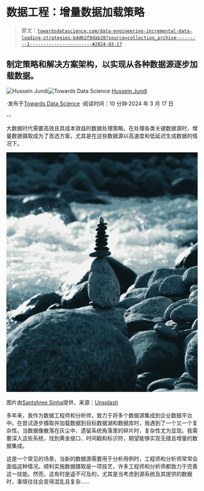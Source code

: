# 数据工程：增量数据加载策略

> 原文：[`towardsdatascience.com/data-engineering-incremental-data-loading-strategies-b4d62f9dab28?source=collection_archive---------1-----------------------#2024-03-17`](https://towardsdatascience.com/data-engineering-incremental-data-loading-strategies-b4d62f9dab28?source=collection_archive---------1-----------------------#2024-03-17)

## 制定策略和解决方案架构，以实现从各种数据源逐步加载数据。

[](https://husseinjundi.medium.com/?source=post_page---byline--b4d62f9dab28--------------------------------)![Hussein Jundi](https://husseinjundi.medium.com/?source=post_page---byline--b4d62f9dab28--------------------------------)[](https://towardsdatascience.com/?source=post_page---byline--b4d62f9dab28--------------------------------)![Towards Data Science](https://towardsdatascience.com/?source=post_page---byline--b4d62f9dab28--------------------------------) [Hussein Jundi](https://husseinjundi.medium.com/?source=post_page---byline--b4d62f9dab28--------------------------------)

·发布于[Towards Data Science](https://towardsdatascience.com/?source=post_page---byline--b4d62f9dab28--------------------------------) ·阅读时间：10 分钟·2024 年 3 月 17 日

--

大数据时代需要高效且具成本效益的数据处理策略。在处理各类关键数据源时，增量数据摄取成为了首选方案，尤其是在这些数据源以高速度和低延迟生成数据的情况下。

![](img/509d5ee99926c4520bd602d0d447c354.png)

图片由[Santshree Sinha](https://unsplash.com/@alphayaatri?utm_source=medium&utm_medium=referral)提供，来源：[Unsplash](https://unsplash.com/?utm_source=medium&utm_medium=referral)

多年来，我作为数据工程师和分析师，致力于将多个数据源集成到企业数据平台中。在尝试逐步摄取并加载数据到目标数据湖和数据库时，我遇到了一个又一个复杂性。当数据像散落在灰尘中、遗留系统角落里的碎片时，复杂性尤为显现。我需要深入这些系统，找到黄金接口、时间戳和标识符，期望能够实现无缝且增量的数据集成。

这是一个常见的场景，当新的数据源需要用于分析用例时，工程师和分析师常常会面临这种情况。顺利实施数据摄取是一项技艺，许多工程师和分析师都致力于完善这一技能。然而，这有时是遥不可及的，尤其是当考虑到源系统及其提供的数据时，事情往往会变得混乱且复杂……
